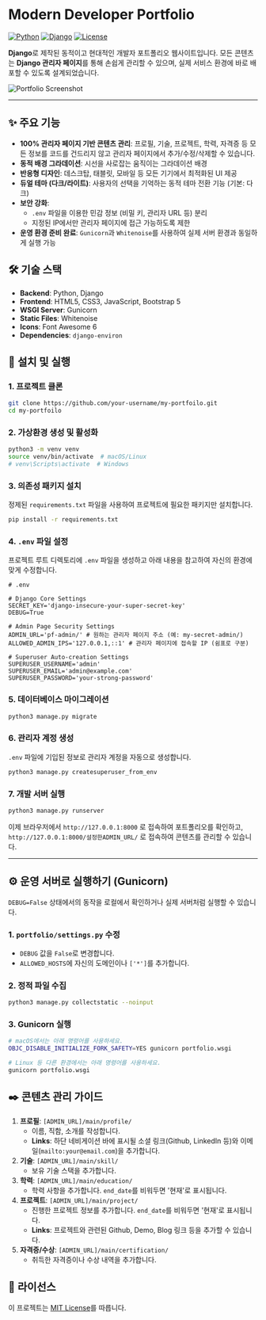 # Modern Developer Portfolio

[![Python](https://img.shields.io/badge/Python-3.12-blue.svg)](https://www.python.org/)
[![Django](https://img.shields.io/badge/Django-5.2-green.svg)](https://www.djangoproject.com/)
[![License](https://img.shields.io/badge/License-MIT-yellow.svg)](LICENSE)

**Django**로 제작된 동적이고 현대적인 개발자 포트폴리오 웹사이트입니다. 모든 콘텐츠는 **Django 관리자 페이지**를 통해 손쉽게 관리할 수 있으며, 실제 서비스 환경에 바로 배포할 수 있도록 설계되었습니다.

![Portfolio Screenshot](https://i.imgur.com/B7hEkZP.png)

---

## ✨ 주요 기능

- **100% 관리자 페이지 기반 콘텐츠 관리**: 프로필, 기술, 프로젝트, 학력, 자격증 등 모든 정보를 코드를 건드리지 않고 관리자 페이지에서 추가/수정/삭제할 수 있습니다.
- **동적 배경 그라데이션**: 시선을 사로잡는 움직이는 그라데이션 배경
- **반응형 디자인**: 데스크탑, 태블릿, 모바일 등 모든 기기에서 최적화된 UI 제공
- **듀얼 테마 (다크/라이트)**: 사용자의 선택을 기억하는 동적 테마 전환 기능 (기본: 다크)
- **보안 강화**:
  - `.env` 파일을 이용한 민감 정보 (비밀 키, 관리자 URL 등) 분리
  - 지정된 IP에서만 관리자 페이지에 접근 가능하도록 제한
- **운영 환경 준비 완료**: `Gunicorn`과 `Whitenoise`를 사용하여 실제 서버 환경과 동일하게 실행 가능

## 🛠️ 기술 스택

- **Backend**: Python, Django
- **Frontend**: HTML5, CSS3, JavaScript, Bootstrap 5
- **WSGI Server**: Gunicorn
- **Static Files**: Whitenoise
- **Icons**: Font Awesome 6
- **Dependencies**: `django-environ`

## 🚀 설치 및 실행

### 1. 프로젝트 클론

```bash
git clone https://github.com/your-username/my-portfoilo.git
cd my-portfoilo
```

### 2. 가상환경 생성 및 활성화

```bash
python3 -m venv venv
source venv/bin/activate  # macOS/Linux
# venv\Scripts\activate  # Windows
```

### 3. 의존성 패키지 설치

정제된 `requirements.txt` 파일을 사용하여 프로젝트에 필요한 패키지만 설치합니다.

```bash
pip install -r requirements.txt
```

### 4. `.env` 파일 설정

프로젝트 루트 디렉토리에 `.env` 파일을 생성하고 아래 내용을 참고하여 자신의 환경에 맞게 수정합니다.

```env
# .env

# Django Core Settings
SECRET_KEY='django-insecure-your-super-secret-key'
DEBUG=True

# Admin Page Security Settings
ADMIN_URL='pf-admin/' # 원하는 관리자 페이지 주소 (예: my-secret-admin/)
ALLOWED_ADMIN_IPS='127.0.0.1,::1' # 관리자 페이지에 접속할 IP (쉼표로 구분)

# Superuser Auto-creation Settings
SUPERUSER_USERNAME='admin'
SUPERUSER_EMAIL='admin@example.com'
SUPERUSER_PASSWORD='your-strong-password'
```

### 5. 데이터베이스 마이그레이션

```bash
python3 manage.py migrate
```

### 6. 관리자 계정 생성

`.env` 파일에 기입된 정보로 관리자 계정을 자동으로 생성합니다.

```bash
python3 manage.py createsuperuser_from_env
```

### 7. 개발 서버 실행

```bash
python3 manage.py runserver
```

이제 브라우저에서 `http://127.0.0.1:8000` 로 접속하여 포트폴리오를 확인하고, `http://127.0.0.1:8000/설정한ADMIN_URL/` 로 접속하여 콘텐츠를 관리할 수 있습니다.

---

## ⚙️ 운영 서버로 실행하기 (Gunicorn)

`DEBUG=False` 상태에서의 동작을 로컬에서 확인하거나 실제 서버처럼 실행할 수 있습니다.

### 1. `portfolio/settings.py` 수정

- `DEBUG` 값을 `False`로 변경합니다.
- `ALLOWED_HOSTS`에 자신의 도메인이나 `['*']`를 추가합니다.

### 2. 정적 파일 수집

```bash
python3 manage.py collectstatic --noinput
```

### 3. Gunicorn 실행

```bash
# macOS에서는 아래 명령어를 사용하세요.
OBJC_DISABLE_INITIALIZE_FORK_SAFETY=YES gunicorn portfolio.wsgi

# Linux 등 다른 환경에서는 아래 명령어를 사용하세요.
gunicorn portfolio.wsgi
```

## ✒️ 콘텐츠 관리 가이드

1. **프로필**: `[ADMIN_URL]/main/profile/`
   - 이름, 직함, 소개를 작성합니다.
   - **Links**: 하단 네비게이션 바에 표시될 소셜 링크(Github, LinkedIn 등)와 이메일(`mailto:your@email.com`)을 추가합니다.
2. **기술**: `[ADMIN_URL]/main/skill/`
   - 보유 기술 스택을 추가합니다.
3. **학력**: `[ADMIN_URL]/main/education/`
   - 학력 사항을 추가합니다. `end_date`를 비워두면 '현재'로 표시됩니다.
4. **프로젝트**: `[ADMIN_URL]/main/project/`
   - 진행한 프로젝트 정보를 추가합니다. `end_date`를 비워두면 '현재'로 표시됩니다.
   - **Links**: 프로젝트와 관련된 Github, Demo, Blog 링크 등을 추가할 수 있습니다.
5. **자격증/수상**: `[ADMIN_URL]/main/certification/`
   - 취득한 자격증이나 수상 내역을 추가합니다.

## 📄 라이선스

이 프로젝트는 [MIT License](LICENSE)를 따릅니다.
